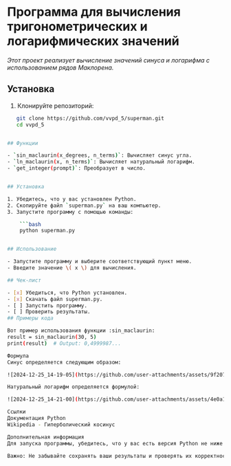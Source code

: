 # Программа для вычисления тригонометрических и логарифмических значений

_Этот проект реализует вычисление значений синуса и логарифма с использованием рядов Маклорена._

## Установка

1. Клонируйте репозиторий:
```bash
   git clone https://github.com/vvpd_5/superman.git
   cd vvpd_5


## Функции

- `sin_maclaurin(x_degrees, n_terms)`: Вычисляет синус угла.
- `ln_maclaurin(x, n_terms)`: Вычисляет натуральный логарифм.
- `get_integer(prompt)`: Преобразует в число.


## Установка

1. Убедитесь, что у вас установлен Python.
2. Скопируйте файл `superman.py` на ваш компьютер.
3. Запустите программу с помощью команды:

    ```bash
    python superman.py


## Использование

- Запустите программу и выберите соответствующий пункт меню.
- Введите значение \( x \) для вычисления.

## Чек-лист

- [x] Убедиться, что Python установлен.
- [x] Скачать файл superman.py.
- [ ] Запустить программу.
- [ ] Проверить результаты.
## Примеры кода

Вот пример использования функции :sin_maclaurin:
result = sin_maclaurin(30, 5)
print(result)  # Output: 0,4999987...

Формула
Синус определяется следующим образом:

![2024-12-25_14-19-05](https://github.com/user-attachments/assets/9f20791b-a8eb-44a3-a30c-d433beaca8e2)

Натуральный логарифм определяется формулой:

![2024-12-25_14-21-00](https://github.com/user-attachments/assets/4e0a1f45-ff24-4bb9-b294-08ced2d75fcf)

Ссылки
Документация Python
Wikipedia - Гиперболический косинус

Дополнительная информация
Для запуска программы, убедитесь, что у вас есть версия Python не ниже 3.6. Подробные инструкции и описание функций вы можете найти в коде.

Важно: Не забывайте сохранять ваши результаты и проверять их корректность!



